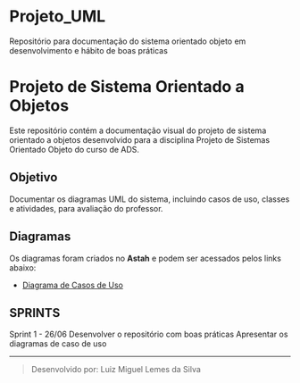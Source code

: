 # Projeto_UML
Repositório para documentação do sistema orientado objeto em desenvolvimento e hábito de boas práticas

# Projeto de Sistema Orientado a Objetos

Este repositório contém a documentação visual do projeto de sistema orientado a objetos desenvolvido para a disciplina Projeto de Sistemas Orientado Objeto do curso de ADS.

## Objetivo
Documentar os diagramas UML do sistema, incluindo casos de uso, classes e atividades, para avaliação do professor.

## Diagramas
Os diagramas foram criados no **Astah** e podem ser acessados pelos links abaixo:

- [Diagrama de Casos de Uso](https://1drv.ms/u/c/654cf350b11023d3/EdZe9LOuJtVAv6EZlYtWScEB0ktooReMP8pZ5GvsHBILuw?e=cVUog2)

## SPRINTS

Sprint 1 - 26/06
Desenvolver o repositório com boas práticas
Apresentar os diagramas de caso de uso

---

> Desenvolvido por: Luiz Miguel Lemes da Silva
